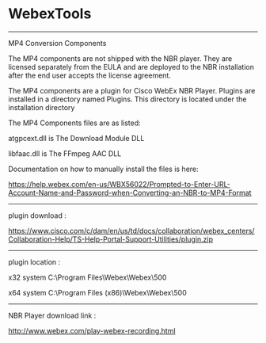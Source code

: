 # WebexTools


-------------------------------------------------------------------------------------------------------------------------------------------------------------------------------

MP4 Conversion Components

The MP4 components are not shipped with the NBR player. They are licensed separately from the EULA and are deployed to the NBR installation after the end user accepts the license agreement.

The MP4 components are a plugin for Cisco WebEx NBR Player. Plugins are installed in a directory named Plugins. This directory is located under the installation directory

The MP4 Components files are as listed:

atgpcext.dll is The Download Module DLL

libfaac.dll is The FFmpeg AAC DLL

Documentation on how to manually install the files is here:

https://help.webex.com/en-us/WBX56022/Prompted-to-Enter-URL-Account-Name-and-Password-when-Converting-an-NBR-to-MP4-Format

-------------------------------------------------------------------------------------------------------------------------------------------------------------------------------

plugin download :

https://www.cisco.com/c/dam/en/us/td/docs/collaboration/webex_centers/Collaboration-Help/TS-Help-Portal-Support-Utilities/plugin.zip

-------------------------------------------------------------------------------------------------------------------------------------------------------------------------------

plugin location :

x32 system   C:\Program Files\Webex\Webex\500

x64 system   C:\Program Files (x86)\Webex\Webex\500

-------------------------------------------------------------------------------------------------------------------------------------------------------------------------------
NBR Player download link :

http://www.webex.com/play-webex-recording.html
